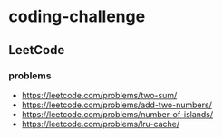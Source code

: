 # coding-challenge

## LeetCode

### problems

- https://leetcode.com/problems/two-sum/
- https://leetcode.com/problems/add-two-numbers/
- https://leetcode.com/problems/number-of-islands/
- https://leetcode.com/problems/lru-cache/
